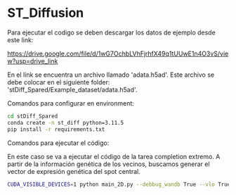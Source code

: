 # ST_Diffusion

Para ejecutar el codigo se deben descargar los datos de ejemplo desde este link:

https://drive.google.com/file/d/1wG7OchbLVhFjrhfX49q1tUUwE1n4O3vS/view?usp=drive_link

En el link se encuentra un archivo llamado 'adata.h5ad'. Este archivo se debe colocar en el siguiente folder:  'stDiff_Spared/Example_dataset/adata.h5ad'.

Comandos para configurar en environment:
```bash
cd stDiff_Spared
conda create -n st_diff python=3.11.5
pip install -r requirements.txt
```

Comandos para ejecutar el código:

En este caso se va a ejecutar el código de la tarea completion extremo. A partir de la información genética de los vecinos, buscamos generar el vector de expresión genética del spot central.

```bash
CUDA_VISIBLE_DEVICES=1 python main_2D.py --debbug_wandb True --vlo True --num_epoch 100 --diffusion_steps 50
```
